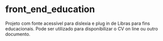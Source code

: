 # front_end_education
Projeto com fonte acessível para dislexia e plug in de Libras para fins educacionais.
Pode ser utilizado para disponibilizar o CV on line ou outro documento.
